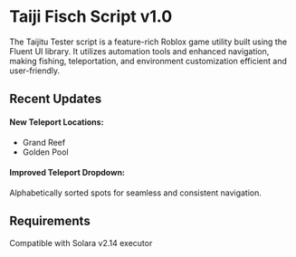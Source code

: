 # Taiji Fisch Script v1.0

The Taijitu Tester script is a feature-rich Roblox game utility built using the Fluent UI library. It utilizes automation tools and enhanced navigation, making fishing, teleportation, 
and environment customization efficient and user-friendly.

## Recent Updates

#### New Teleport Locations:

- Grand Reef
- Golden Pool

#### Improved Teleport Dropdown: 

Alphabetically sorted spots for seamless and consistent navigation.

## Requirements
Compatible with Solara v2.14 executor

